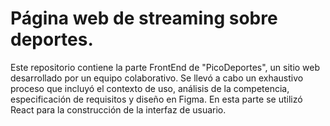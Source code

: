 # Página web de streaming sobre deportes.

Este repositorio contiene la parte FrontEnd de "PicoDeportes", un sitio web desarrollado por un equipo colaborativo. Se llevó a cabo un exhaustivo proceso que incluyó el contexto de uso, análisis de la competencia, especificación de requisitos y diseño en Figma. En esta parte se utilizó React para la construcción de la interfaz de usuario.
